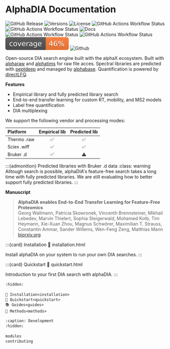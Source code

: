 
# AlphaDIA Documentation
![GitHub Release](https://img.shields.io/github/v/release/mannlabs/alphadia?logoColor=green&color=brightgreen)
![Versions](https://img.shields.io/badge/python-3.10_%7C_3.11_%7C_3.12-brightgreen)
![License](https://img.shields.io/badge/License-Apache-brightgreen)
![GitHub Actions Workflow Status](https://img.shields.io/github/actions/workflow/status/mannlabs/alphadia/e2e_testing.yml?branch=main&label=E2E%20Tests)
![GitHub Actions Workflow Status](https://img.shields.io/github/actions/workflow/status/mannlabs/alphadia/pip_installation.yml?branch=main&label=Unit%20Tests)
![Docs](https://readthedocs.org/projects/alphadia/badge/?version=latest)
![GitHub Actions Workflow Status](https://img.shields.io/github/actions/workflow/status/mannlabs/alphadia/publish_docker_image.yml?branch=main&label=Deploy%20Docker)
![GitHub Actions Workflow Status](https://img.shields.io/github/actions/workflow/status/mannlabs/alphadia/publish_on_pypi.yml?branch=main&label=Deploy%20PyPi)
![Coverage](https://github.com/MannLabs/alphadia/raw/main/coverage.svg)
![Github](https://img.shields.io/github/stars/mannlabs/alphadia?style=social)

Open-source DIA search engine built with the alphaX ecosystem. Built with [alpharaw](https://github.com/MannLabs/alpharaw) and [alphatims](https://github.com/MannLabs/alphatims) for raw file acces. Spectral libraries are predicted with [peptdeep](https://github.com/MannLabs/alphapeptdeep) and managed by [alphabase](https://github.com/MannLabs/alphabase). Quantification is powered by [directLFQ](https://github.com/MannLabs/directLFQ).

**Features**
- Empirical library and fully predicted library search
- End-to-end transfer learning for custom RT, mobility, and MS2 models
- Label free quantification
- DIA multiplexing

We support the following vendor and processing modes:

| Platform              | Empirical lib | Predicted lib |
| :---------------- | :------: | :----: |
| Thermo .raw |   ✅   | ✅ |
| Sciex .wiff |   ✅   | ✅ |
| Bruker .d |  ✅   | ⚠️ |

:::{admonition} Predicted libraries with Bruker .d data
:class: warning
Alltough search is possible, alphaDIA's feature-free search takes a long time with fully predicted libraries. We are still evaluating how to better support fully predicted libraries.
:::

**Manuscript**
> **AlphaDIA enables End-to-End Transfer Learning for Feature-Free Proteomics**<br>
> Georg Wallmann, Patricia Skowronek, Vincenth Brennsteiner, Mikhail Lebedev, Marvin Thielert, Sophia Steigerwald, Mohamed Kotb, Tim Heymann, Xie-Xuan Zhou, Magnus Schwörer, Maximilian T. Strauss, Constantin Ammar, Sander Willems, Wen-Feng Zeng, Matthias Mann<br>
> [biorxiv.org](https://www.biorxiv.org/content/10.1101/2024.05.28.596182v1)


:::{card} Installation
:link: installation.html

Install alphaDIA on your system to run your own DIA searches.
:::

:::{card} Quickstart
:link: quickstart.html

Introduction to your first DIA search with alphaDIA.
:::

```{toctree}
:hidden:

🔧 Installation<installation>
🚀 Quickstart<quickstart>
📚 Guides<guides>
📖 Methods<methods>
```

```{toctree}
:caption: Development
:hidden:

modules
contributing
```
